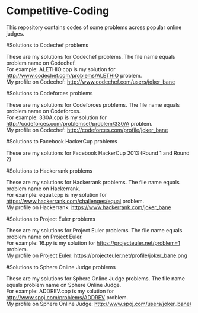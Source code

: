 Competitive-Coding
==================

This repository contains codes of some problems across popular online judges.

#Solutions to Codechef problems

These are my solutions for Codechef problems.
The file name equals problem name on Codechef. 
<br>For example: ALETHIO.cpp is my solution for http://www.codechef.com/problems/ALETHIO problem.
<br>My profile on Codechef: http://www.codechef.com/users/joker_bane

#Solutions to Codeforces problems

These are my solutions for Codeforces problems.
The file name equals problem name on Codeforces.
<br>For example: 330A.cpp is my solution for http://codeforces.com/problemset/problem/330/A problem.
<br>My profile on Codechef: http://codeforces.com/profile/joker_bane

#Solutions to Facebook HackerCup problems

These are my solutions for Facebook HackerCup 2013 (Round 1 and Round 2)

#Solutions to Hackerrank problems

These are my solutions for Hackerrank problems.
The file name equals problem name on Hackerrank.
<br>For example: equal.cpp is my solution for https://www.hackerrank.com/challenges/equal problem.
<br>My profile on Hackerrank: https://www.hackerrank.com/joker_bane

#Solutions to Project Euler problems

These are my solutions for Project Euler problems.
The file name equals problem name on Project Euler.
<br>For example: 16.py is my solution for https://projecteuler.net/problem=1 problem.
<br>My profile on Project Euler: https://projecteuler.net/profile/joker_bane.png


#Solutions to Sphere Online Judge problems

These are my solutions for Sphere Online Judge problems.
The file name equals problem name on Sphere Online Judge.
<br>For example: ADDREV.cpp is my solution for http://www.spoj.com/problems/ADDREV problem.
<br>My profile on Sphere Online Judge: http://www.spoj.com/users/joker_bane/
